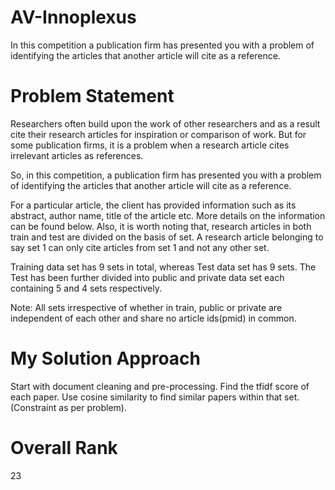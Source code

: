 # AV-Innoplexus
In this competition a publication firm has presented you with a problem of identifying the articles that another article will cite as a reference.

# Problem Statement
Researchers often build upon the work of other researchers and as a result cite their research articles for inspiration or comparison of work. But for some publication firms, it is a problem when a research article cites irrelevant articles as references.

So, in this competition, a publication firm has presented you with a problem of identifying the articles that another article will cite as a reference.

For a particular article, the client has provided information such as its abstract, author name, title of the article etc. More details on the information can be found below. Also, it is worth noting that, research articles in both train and test are divided on the basis of set. A research article belonging to say set 1 can only cite articles from set 1 and not any other set.

Training data set has 9 sets in total, whereas Test data set has 9 sets. The Test has been further divided into public and private data set each containing 5 and 4 sets respectively.

Note: All sets irrespective of whether in train, public or private are independent of each other and share no article ids(pmid) in common.

# My Solution Approach
Start with document cleaning and pre-processing.
Find the tfidf score of each paper. 
Use cosine similarity to find similar papers within that set. (Constraint as per problem).

# Overall Rank
23

